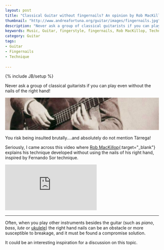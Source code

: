 ```yaml
---
layout: post
title: "Classical Guitar without fingernails? An opinion by Rob MacKillop"
thumbnail: "http://www.andreafortuna.org/guitar/images/fingernails.jpg"
description: "Never ask a group of classical guitarists if you can play even without the nails of the right hand!"
keywords: Music, Guitar, fingerstyle, fingernails, Rob MacKillop, Technique, Tarrega
category: Guitar
tags: 
- Guitar
- Fingernails
- Technique

---
```

{% include JB/setup %}

Never ask a group of classical guitarists if you can play even without the nails of the right hand!

![Fingernails](/guitar/images/fingernails.jpg)

You risk being insulted brutally....and absolutely do not mention Tárrega!

Seriously, I came across this video where [Rob MacKillop](https://www.youtube.com/channel/UCOWb_t8Pmq3G9cM_IZO4BMw){:target="_blank"} explains his technique developed without using the nails of his right hand, inspired by Fernando Sor technique.

<div class="video-container">
<iframe src="https://www.youtube.com/embed/ZC7tSW1s9tM" frameborder="0" allowfullscreen></iframe>
</div>

<hr/>

Often, when you play other instruments besides the guitar (such as *piano*, *bass*, *lute* or [ukulele](/ukulele/)) the right hand nails can be an obstacle or more susceptible to breakage, and it must be found a compromise solution.

It could be an interesting inspiration for a discussion on this topic.